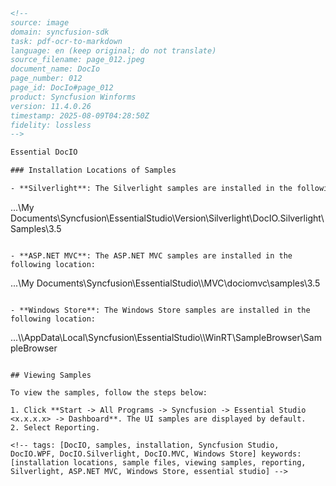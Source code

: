 ```html
<!--
source: image
domain: syncfusion-sdk
task: pdf-ocr-to-markdown
language: en (keep original; do not translate)
source_filename: page_012.jpeg
document_name: DocIo
page_number: 012
page_id: DocIo#page_012
product: Syncfusion Winforms
version: 11.4.0.26
timestamp: 2025-08-09T04:28:50Z
fidelity: lossless
-->

Essential DocIO

### Installation Locations of Samples

- **Silverlight**: The Silverlight samples are installed in the following location:

  ```
  ...\\My Documents\\Syncfusion\\EssentialStudio\\Version<Number>\\Silverlight\\DocIO.Silverlight\\Samples\\3.5
  ```

- **ASP.NET MVC**: The ASP.NET MVC samples are installed in the following location:

  ```
  ...\\My Documents\\Syncfusion\\EssentialStudio\\<Version Number>\\MVC\\dociomvc\\samples\\3.5
  ```

- **Windows Store**: The Windows Store samples are installed in the following location:

  ```
  ...\\<UserName>\\AppData\\Local\\Syncfusion\\EssentialStudio\\<VersionNumber>\\WinRT\\SampleBrowser\\SampleBrowser
  ```

## Viewing Samples

To view the samples, follow the steps below:

1. Click **Start -> All Programs -> Syncfusion -> Essential Studio <x.x.x.x> -> Dashboard**. The UI samples are displayed by default.
2. Select Reporting.

<!-- tags: [DocIO, samples, installation, Syncfusion Studio, DocIO.WPF, DocIO.Silverlight, DocIO.MVC, Windows Store] keywords: [installation locations, sample files, viewing samples, reporting, Silverlight, ASP.NET MVC, Windows Store, essential studio] -->
```